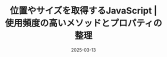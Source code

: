 ---
title: 位置やサイズを取得するJavaScript |  使用頻度の高いメソッドとプロパティの整理
at: CodeGrid
date: 2025-03-13
type: writing
draft: false
link: https://www.codegrid.net/articles/2025-screen-and-element-positions-1/
---